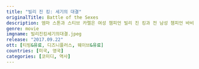 ```yaml
---
title: "빌리 진 킹: 세기의 대결"
originalTitle: Battle of the Sexes
description: 엠마 스톤과 스티브 카렐은 여성 챔피언 빌리 진 킹과 전 남성 챔피언 바비 릭스의 1973년 테니스 경기를 다룬 이 짜릿한 실화 기반 영화에서 최고의 연기를 선보인다.
genre: movie
imgname: 빌리진킹세기의대결.jpeg
release: "2017.09.22"
ott: [티빙&유료, 디즈니플러스, 웨이브&유료]
countries: [미국, 영국]
categories: [코미디, 역사]
---
```

